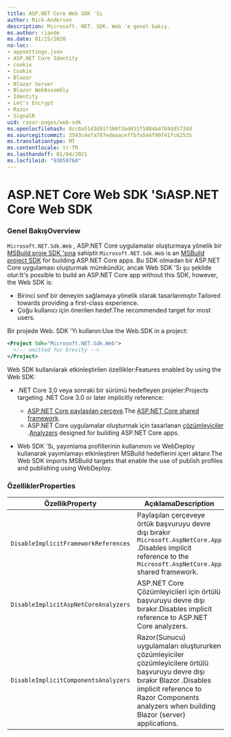 ```yaml
---
title: ASP.NET Core Web SDK 'Sı
author: Rick-Anderson
description: Microsoft. NET. SDK. Web 'e genel bakış.
ms.author: riande
ms.date: 01/25/2020
no-loc:
- appsettings.json
- ASP.NET Core Identity
- cookie
- Cookie
- Blazor
- Blazor Server
- Blazor WebAssembly
- Identity
- Let's Encrypt
- Razor
- SignalR
uid: razor-pages/web-sdk
ms.openlocfilehash: 8cc0a51d3d917300f3add31f5884b4784dd573dd
ms.sourcegitcommit: 3593c4efa707edeaaceffbfa544f99f41fc62535
ms.translationtype: MT
ms.contentlocale: tr-TR
ms.lasthandoff: 01/04/2021
ms.locfileid: "93059760"
---
```

# <a name="aspnet-core-web-sdk"></a><span data-ttu-id="36589-103">ASP.NET Core Web SDK 'Sı</span><span class="sxs-lookup"><span data-stu-id="36589-103">ASP.NET Core Web SDK</span></span>

### <a name="overview"></a><span data-ttu-id="36589-104">Genel Bakış</span><span class="sxs-lookup"><span data-stu-id="36589-104">Overview</span></span>

<span data-ttu-id="36589-105">`Microsoft.NET.Sdk.Web` , ASP.NET Core uygulamalar oluşturmaya yönelik bir [MSBuild proje SDK 'sına](/visualstudio/msbuild/how-to-use-project-sdk) sahiptir.</span><span class="sxs-lookup"><span data-stu-id="36589-105">`Microsoft.NET.Sdk.Web` is an [MSBuild project SDK](/visualstudio/msbuild/how-to-use-project-sdk) for building ASP.NET Core apps.</span></span> <span data-ttu-id="36589-106">Bu SDK olmadan bir ASP.NET Core uygulaması oluşturmak mümkündür, ancak Web SDK 'Sı şu şekilde olur:</span><span class="sxs-lookup"><span data-stu-id="36589-106">It's possible to build an ASP.NET Core app without this SDK, however, the Web SDK is:</span></span>

* <span data-ttu-id="36589-107">Birinci sınıf bir deneyim sağlamaya yönelik olarak tasarlanmıştır.</span><span class="sxs-lookup"><span data-stu-id="36589-107">Tailored towards providing a first-class experience.</span></span>
* <span data-ttu-id="36589-108">Çoğu kullanıcı için önerilen hedef.</span><span class="sxs-lookup"><span data-stu-id="36589-108">The recommended target for most users.</span></span>

<span data-ttu-id="36589-109">Bir projede Web. SDK 'Yı kullanın:</span><span class="sxs-lookup"><span data-stu-id="36589-109">Use the Web.SDK in a project:</span></span>

  ```xml
  <Project Sdk="Microsoft.NET.Sdk.Web">
    <!-- omitted for brevity -->
  </Project>
  ```

<span data-ttu-id="36589-110">Web SDK kullanılarak etkinleştirilen özellikler:</span><span class="sxs-lookup"><span data-stu-id="36589-110">Features enabled by using the Web SDK:</span></span>

* <span data-ttu-id="36589-111">.NET Core 3,0 veya sonraki bir sürümü hedefleyen projeler:</span><span class="sxs-lookup"><span data-stu-id="36589-111">Projects targeting .NET Core 3.0 or later implicitly reference:</span></span>

  * <span data-ttu-id="36589-112">[ASP.NET Core paylaşılan çerçeve](xref:fundamentals/metapackage-app).</span><span class="sxs-lookup"><span data-stu-id="36589-112">The [ASP.NET Core shared framework](xref:fundamentals/metapackage-app).</span></span>
  * <span data-ttu-id="36589-113">ASP.NET Core uygulamalar oluşturmak için tasarlanan [çözümleyiciler](/visualstudio/extensibility/getting-started-with-roslyn-analyzers) .</span><span class="sxs-lookup"><span data-stu-id="36589-113">[Analyzers](/visualstudio/extensibility/getting-started-with-roslyn-analyzers) designed for building ASP.NET Core apps.</span></span>
* <span data-ttu-id="36589-114">Web SDK 'Sı, yayımlama profillerinin kullanımını ve WebDeploy kullanarak yayımlamayı etkinleştiren MSBuild hedeflerini içeri aktarır.</span><span class="sxs-lookup"><span data-stu-id="36589-114">The Web SDK imports MSBuild targets that enable the use of publish profiles and publishing using WebDeploy.</span></span>

### <a name="properties"></a><span data-ttu-id="36589-115">Özellikler</span><span class="sxs-lookup"><span data-stu-id="36589-115">Properties</span></span>

| <span data-ttu-id="36589-116">Özellik</span><span class="sxs-lookup"><span data-stu-id="36589-116">Property</span></span> | <span data-ttu-id="36589-117">Açıklama</span><span class="sxs-lookup"><span data-stu-id="36589-117">Description</span></span> |
| -------- | ----------- |
| `DisableImplicitFrameworkReferences` | <span data-ttu-id="36589-118">Paylaşılan çerçeveye örtük başvuruyu devre dışı bırakır `Microsoft.AspNetCore.App` .</span><span class="sxs-lookup"><span data-stu-id="36589-118">Disables implicit reference to the `Microsoft.AspNetCore.App` shared framework.</span></span> |
| `DisableImplicitAspNetCoreAnalyzers` | <span data-ttu-id="36589-119">ASP.NET Core Çözümleyicileri için örtülü başvuruyu devre dışı bırakır.</span><span class="sxs-lookup"><span data-stu-id="36589-119">Disables implicit reference to ASP.NET Core analyzers.</span></span> |
| `DisableImplicitComponentsAnalyzers` | <span data-ttu-id="36589-120">Razor(Sunucu) uygulamaları oluştururken çözümleyiciler çözümleyicilere örtülü başvuruyu devre dışı bırakır Blazor .</span><span class="sxs-lookup"><span data-stu-id="36589-120">Disables implicit reference to Razor Components analyzers when building Blazor (server) applications.</span></span> |